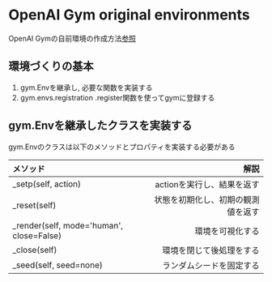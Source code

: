 # OpenAI Gym original environments
OpenAI Gymの自前環境の作成方法[参照](https://qiita.com/ohtaman/items/edcb3b0a2ff9d48a7def)

## 環境づくりの基本
1. gym.Envを継承し, 必要な関数を実装する
2. gym.envs.registration .register関数を使ってgymに登録する


## gym.Envを継承したクラスを実装する
gym.Envのクラスは以下のメソッドとプロパティを実装する必要がある

|メソッド|解説|
|:--|--:|
|_setp(self, action)|actionを実行し、結果を返す|
|_reset(self)|状態を初期化し、初期の観測値を返す|
|_render(self, mode='human', close=False)|環境を可視化する|
|_close(self)|環境を閉じて後処理をする|
|_seed(self, seed=none)|ランダムシードを固定する|
